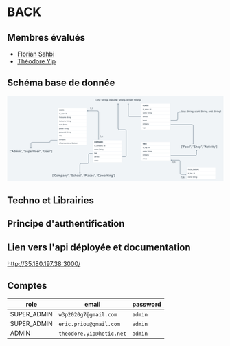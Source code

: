 # BACK

## Membres évalués
* [Florian Sahbi](https://github.com/FlorianSahbi)
* [Théodore Yip](https://github.com/yip-theodore)

## Schéma base de donnée
![schéma](db.png)

## Techno et Librairies

## Principe d'authentification

## Lien vers l'api déployée et documentation
http://35.180.197.38:3000/

## Comptes
| role | email | password
| --- | --- | ---
| SUPER_ADMIN | `w3p2020g7@gmail.com` | `admin`
| SUPER_ADMIN | `eric.priou@gmail.com` | `admin`
| ADMIN | `theodore.yip@hetic.net` | `admin`

